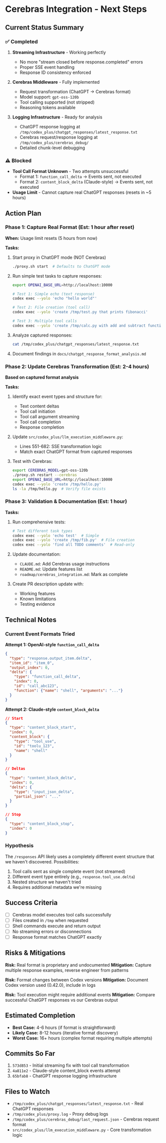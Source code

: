 # Cerebras Integration - Next Steps

## Current Status Summary

### ✅ Completed
1. **Streaming Infrastructure** - Working perfectly
   - No more "stream closed before response.completed" errors
   - Proper SSE event handling
   - Response ID consistency enforced

2. **Cerebras Middleware** - Fully implemented
   - Request transformation (ChatGPT → Cerebras format)
   - Model support: `gpt-oss-120b`
   - Tool calling supported (not stripped)
   - Reasoning tokens available

3. **Logging Infrastructure** - Ready for analysis
   - ChatGPT response logging at `/tmp/codex_plus/chatgpt_responses/latest_response.txt`
   - Cerebras request/response logging at `/tmp/codex_plus/cerebras_debug/`
   - Detailed chunk-level debugging

### ⚠️ Blocked
- **Tool Call Format Unknown** - Two attempts unsuccessful
  - Format 1: `function_call_delta` → Events sent, not executed
  - Format 2: `content_block_delta` (Claude-style) → Events sent, not executed
- **Usage Limit** - Cannot capture real ChatGPT responses (resets in ~5 hours)

## Action Plan

### Phase 1: Capture Real Format (Est: 1 hour after reset)
**When:** Usage limit resets (5 hours from now)

**Tasks:**
1. Start proxy in ChatGPT mode (NOT Cerebras)
   ```bash
   ./proxy.sh start  # Defaults to ChatGPT mode
   ```

2. Run simple test tasks to capture responses:
   ```bash
   export OPENAI_BASE_URL=http://localhost:10000

   # Test 1: Simple echo (text response)
   codex exec --yolo 'echo "hello world"'

   # Test 2: File creation (tool call)
   codex exec --yolo 'create /tmp/test.py that prints fibonacci'

   # Test 3: Multiple tool calls
   codex exec --yolo 'create /tmp/calc.py with add and subtract functions, then test it'
   ```

3. Analyze captured responses:
   ```bash
   cat /tmp/codex_plus/chatgpt_responses/latest_response.txt
   ```

4. Document findings in `docs/chatgpt_response_format_analysis.md`

### Phase 2: Update Cerebras Transformation (Est: 2-4 hours)
**Based on captured format analysis**

**Tasks:**
1. Identify exact event types and structure for:
   - Text content deltas
   - Tool call initiation
   - Tool call argument streaming
   - Tool call completion
   - Response completion

2. Update `src/codex_plus/llm_execution_middleware.py`:
   - Lines 551-682: SSE transformation logic
   - Match exact ChatGPT format from captured responses

3. Test with Cerebras:
   ```bash
   export CEREBRAS_MODEL=gpt-oss-120b
   ./proxy.sh restart --cerebras
   export OPENAI_BASE_URL=http://localhost:10000
   codex exec --yolo 'create /tmp/hello.py'
   ls -la /tmp/hello.py  # Verify file exists
   ```

### Phase 3: Validation & Documentation (Est: 1 hour)
**Tasks:**
1. Run comprehensive tests:
   ```bash
   # Test different task types
   codex exec --yolo 'echo test'  # Simple
   codex exec --yolo 'create /tmp/fib.py'  # File creation
   codex exec --yolo 'find all TODO comments'  # Read-only
   ```

2. Update documentation:
   - `CLAUDE.md`: Add Cerebras usage instructions
   - `README.md`: Update features list
   - `roadmap/cerebras_integration.md`: Mark as complete

3. Create PR description update with:
   - Working features
   - Known limitations
   - Testing evidence

## Technical Notes

### Current Event Formats Tried

**Attempt 1: OpenAI-style `function_call_delta`**
```json
{
  "type": "response.output_item.delta",
  "item_id": "item_0",
  "output_index": 0,
  "delta": {
    "type": "function_call_delta",
    "index": 0,
    "id": "call_abc123",
    "function": {"name": "shell", "arguments": "..."}
  }
}
```

**Attempt 2: Claude-style `content_block_delta`**
```json
// Start
{
  "type": "content_block_start",
  "index": 0,
  "content_block": {
    "type": "tool_use",
    "id": "toolu_123",
    "name": "shell"
  }
}

// Deltas
{
  "type": "content_block_delta",
  "index": 0,
  "delta": {
    "type": "input_json_delta",
    "partial_json": "..."
  }
}

// Stop
{
  "type": "content_block_stop",
  "index": 0
}
```

### Hypothesis
The `/responses` API likely uses a completely different event structure that we haven't discovered. Possibilities:
1. Tool calls sent as single complete event (not streamed)
2. Different event type entirely (e.g., `response.tool_use.delta`)
3. Nested structure we haven't tried
4. Requires additional metadata we're missing

## Success Criteria

- [ ] Cerebras model executes tool calls successfully
- [ ] Files created in `/tmp` when requested
- [ ] Shell commands execute and return output
- [ ] No streaming errors or disconnections
- [ ] Response format matches ChatGPT exactly

## Risks & Mitigations

**Risk:** Real format is proprietary and undocumented
**Mitigation:** Capture multiple response examples, reverse engineer from patterns

**Risk:** Format changes between Codex versions
**Mitigation:** Document Codex version used (0.42.0), include in logs

**Risk:** Tool execution might require additional events
**Mitigation:** Compare successful ChatGPT responses vs our Cerebras output

## Estimated Completion

- **Best Case:** 4-6 hours (if format is straightforward)
- **Likely Case:** 8-12 hours (iterative format discovery)
- **Worst Case:** 16+ hours (complex format requiring multiple attempts)

## Commits So Far

1. `573d853` - Initial streaming fix with tool call transformation
2. `4a811e2` - Claude-style content_block events attempt
3. `65bfab8` - ChatGPT response logging infrastructure

## Files to Watch

- `/tmp/codex_plus/chatgpt_responses/latest_response.txt` - Real ChatGPT responses
- `/tmp/codex_plus/proxy.log` - Proxy debug logs
- `/tmp/codex_plus/cerebras_debug/last_request.json` - Cerebras request format
- `src/codex_plus/llm_execution_middleware.py` - Core transformation logic
